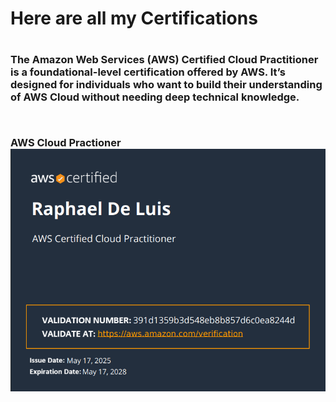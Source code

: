 <h1> Here are all my Certifications<h1>
<h3>The Amazon Web Services (AWS) Certified Cloud Practitioner is a foundational-level certification offered by AWS. It’s designed for individuals who want to build their understanding of AWS Cloud without needing deep technical knowledge.<p> <br>

AWS Cloud Practioner <br>
<img src="../../assets/images/AWS.png "  width="2000"/>




